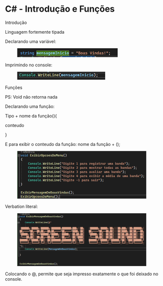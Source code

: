 # C# - Introdução e Funções

Introdução

Linguagem fortemente tipada

Declarando uma variável:

<figure><img src=".gitbook/assets/image (2).png" alt=""><figcaption></figcaption></figure>

Imprimindo no console:

<figure><img src=".gitbook/assets/image (1) (1).png" alt=""><figcaption></figcaption></figure>

Funções

PS: Void não retorna nada

Declarando uma função:

Tipo + nome da função(){

conteudo

}

E para exibir o conteudo da função: nome da função + ();

&#x20;

<figure><img src=".gitbook/assets/image (2) (1).png" alt=""><figcaption></figcaption></figure>

Verbation literal:

<figure><img src=".gitbook/assets/image (3).png" alt=""><figcaption></figcaption></figure>

Colocando o @, permite que seja impresso exatamente o que foi deixado no console.
